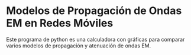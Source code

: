 # Modelos de Propagación de Ondas EM en Redes Móviles

Este programa de python es una calculadora con gráficas para comparar varios modelos
de propagación y atenuación de ondas EM.
